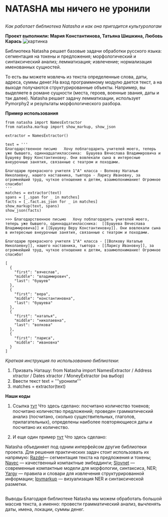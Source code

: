 # NATASHA мы ничего не уронили
## 
*Как работает библиотека Natasha и как она пригодится культурологам*

**Проект выполнили: Мария Константинова, Татьяна Шишкина, Любовь Карась**
![картинка](https://www.meme-arsenal.com/memes/1e9fba4eb538ab18e0e17cdf346eac91.jpg)

Библиотека Natasha решает базовые задачи обработки  русского языка:
сегментация на токены и предложения;
морфологический и синтаксический анализ;
лемматизация;
извлечение;
нормализация именованных сущностей.

То есть вы можете мзвлечь из текста определенные слова, даты, адреса, суммы денег.На вход программному модулю дается текст, а на выходе получаются структурированные объекты. Например, вы выделяете в романе сущности (места, героев, военные звания, даты и так далее). Natasha решает задачу лемматизации, использует Pymorphy2 и результаты морфологического разбора. 

**Пример использования**
```{python}
from natasha import NamesExtractor
from natasha.markup import show_markup, show_json

extractor = NamesExtractor()

text = '''
Благодарственное письмо   Хочу поблагодарить учителей моего, теперь уже бывшего, одиннадцатиклассника:  Бушуева Вячеслава Владимировича и Бушуеву Веру Константиновну. Они вовлекали сына в интересные внеурочные занятия, связанные с театром и походами.

Благодарю прекрасного учителя 1"А" класса - Волкову Наталью Николаевну, нашего наставника, тьютора - Ларису Ивановну, за огромнейший труд, чуткое отношение к детям, взаимопонимание! Огромное спасибо!
'''
matches = extractor(text)
spans = [_.span for _ in matches]
facts = [_.fact.as_json for _ in matches]
show_markup(text, spans)
show_json(facts)

>>> Благодарственное письмо   Хочу поблагодарить учителей моего, теперь уже бывшего, одиннадцатиклассника:  [[Бушуева Вячеслава Владимировича]] и [[Бушуеву Веру Константиновну]]. Они вовлекали сына в интересные внеурочные занятия, связанные с театром и походами.

Благодарю прекрасного учителя 1"А" класса - [[Волкову Наталью Николаевну]], нашего наставника, тьютора - [[Ларису Ивановну]], за огромнейший труд, чуткое отношение к детям, взаимопонимание! Огромное спасибо!

[
  {
    "first": "вячеслав",
    "middle": "владимирович",
    "last": "бушуев"
  },
  {
    "first": "вера",
    "middle": "константиновна",
    "last": "бушуева"
  },
  {
    "first": "наталья",
    "middle": "николаевна",
    "last": "волкова"
  },
  {
    "first": "лариса",
    "middle": "ивановна"
  }
]
```

*Краткая инструкция по использованию библиотеки*:
1. Призвать Наташу: from Natasha import NamesExtractor / Address xtractor / Dates xtractor / MoneyExtractor (на выбор)
2. Ввести текст text = '''уронили'''
3. matches = extractor(text)

**Наши коды**
1. Ссылка [тут](ссылка)
Что здесь сделано: 
посчитано количество токенов;
посчитано количество предложений;
проведен грамматический анализ (посчитано, сколько существительных, глаголов, прилагательных),
определены наиболее повторяющиеся даты и посчитано их количество. 

2. И еще один пример [тут](https://colab.research.google.com/drive/1Va82LNm7SlZOfLztYafGbbLY1J0C6c0Z)
Что здесь сделано: 

Natasha объединяет под одним интерфейсом другие библиотеки проекта. Для решения практических задач стоит использовать их напрямую:
[Razdel](https://github.com/natasha/razdel)— сегментация текста на предложения и токены;
[Navec](https://github.com/natasha/navec) — качественный компактные эмбеддинги;
[Slovnet](https://github.com/natasha/slovnet) — современные компактные модели для морфологии, синтаксиса, NER;
[Yargy](https://github.com/natasha/yargy) — правила и словари для извлечения структурированной информации;
[Ipymarkup](https://github.com/natasha/ipymarkup) — визуализация NER и синтаксической разметки.
## 
Выводы
Благодаря библиотеке Natasha мы можем обработать большой массив текста, а именно: провести грамматический анализ, вычленять даты, имена, локации, суммы денег. 


